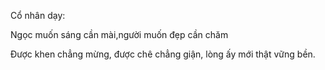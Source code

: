 Cổ nhân dạy: 

Ngọc muốn sáng cần mài,người muốn đẹp cần chăm


Được khen chẳng mừng, được chê chẳng giận, lòng ấy mới thật vững bền.